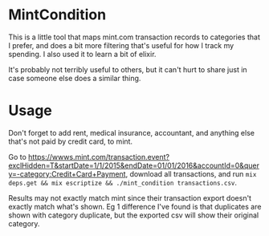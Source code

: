 # MintCondition

This is a little tool that maps mint.com transaction records to categories that I prefer, and does a bit more filtering that's useful for how I track my spending. I also used it to learn a bit of elixir.

It's probably not terribly useful to others, but it can't hurt to share just in case someone else does a similar thing.


# Usage

Don't forget to add rent, medical insurance, accountant, and anything else that's not paid by credit card, to mint.

Go to https://wwws.mint.com/transaction.event?exclHidden=T&startDate=1/1/2015&endDate=01/01/2016&accountId=0&query=-category:Credit+Card+Payment, download all transactions, and run `mix deps.get && mix escriptize && ./mint_condition transactions.csv`.

Results may not exactly match mint since their transaction export doesn't exactly match what's shown. Eg 1 difference I've found is that duplicates are shown with category duplicate, but the exported csv will show their original category.
